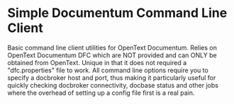 # Simple Documentum Command Line Client

Basic command line client utilities for OpenText Documentum.  Relies on OpenText Documentum DFC which are NOT provided and can ONLY be obtained from OpenText.  Unique in that it does not required a "dfc.properties" file to work.  All command line options require you to specify a docbroker host and port, thus making it particularly useful for quickly checking docbroker connectivity, docbase status and other jobs where the overhead of setting up a config file first is a real pain.